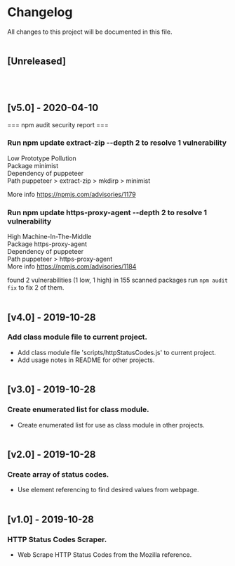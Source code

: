# Changelog
All  changes to this project will be documented in this file.
<br/><br/>

## [Unreleased]
<br/><br/>


## [v5.0] - 2020-04-10

=== npm audit security report ===                        
                                                                                
### Run  npm update extract-zip --depth 2  to resolve 1 vulnerability
                                 
  Low             Prototype Pollution                                                                     
  Package         minimist                                                                      
  Dependency of   puppeteer                                                                     
  Path            puppeteer > extract-zip > mkdirp > minimist                   
                                   
  More info       https://npmjs.com/advisories/1179                             

### Run  npm update https-proxy-agent --depth 2  to resolve 1 vulnerability
                                   
  High            Machine-In-The-Middle                                                         
  Package         https-proxy-agent                                                             
  Dependency of   puppeteer                                                                     
  Path            puppeteer > https-proxy-agent                                                             
  More info       https://npmjs.com/advisories/1184                             

found 2 vulnerabilities (1 low, 1 high) in 155 scanned packages
  run `npm audit fix` to fix 2 of them.
<br/><br/>


## [v4.0] - 2019-10-28
### Add class module file to current project.
- Add class module file 'scripts/httpStatusCodes.js' to current project.
- Add usage notes in README for other projects.
<br/><br/>


## [v3.0] - 2019-10-28
### Create enumerated list for class module.
- Create enumerated list for use as class module in other projects.
<br/><br/>


## [v2.0] - 2019-10-28
### Create array of status codes.
- Use element referencing to find desired values from webpage.
<br/><br/>


## [v1.0] - 2019-10-28
### HTTP Status Codes Scraper.
- Web Scrape HTTP Status Codes from the Mozilla reference.
<br/><br/>